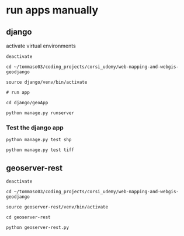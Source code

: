 # run apps manually

## django

activate virtual environments

    deactivate

    cd ~/tommaso03/coding_projects/corsi_udemy/web-mapping-and-webgis-geodjango

    source django/venv/bin/activate

    # run app

    cd django/geoApp

    python manage.py runserver


### Test the django app

    python manage.py test shp

    python manage.py test tiff
    

## geoserver-rest

    deactivate

    cd ~/tommaso03/coding_projects/corsi_udemy/web-mapping-and-webgis-geodjango

    source geoserver-rest/venv/bin/activate

    cd geoserver-rest

    python geoserver-rest.py